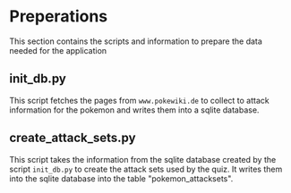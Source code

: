 # Preperations

This section contains the scripts and information to prepare the data needed for the application

## init_db.py

This script fetches the pages from `www.pokewiki.de` to collect to attack information for the pokemon and writes them into a sqlite database.

## create_attack_sets.py

This script takes the information from the sqlite database created by the script `init_db.py` to create the attack sets used by the quiz. It writes them into the sqlite database into the table "pokemon_attacksets".
